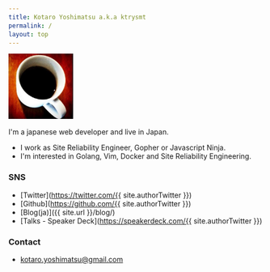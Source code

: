 ```yaml
---
title: Kotaro Yoshimatsu a.k.a ktrysmt 
permalink: /
layout: top
---
```


<img src="/assets/images/avatar.png" style="width:128px;">

I'm a japanese web developer and live in Japan.  
- I work as Site Reliability Engineer, Gopher or Javascript Ninja. 
- I'm interested in Golang, Vim, Docker and Site Reliability Engineering.

### SNS

- [Twitter](https://twitter.com/{{ site.authorTwitter }})
- [Github](https://github.com/{{ site.authorTwitter }})
- [Blog(ja)]({{ site.url }}/blog/)
- [Talks - Speaker Deck](https://speakerdeck.com/{{ site.authorTwitter }})

### Contact

- kotaro.yoshimatsu@gmail.com

